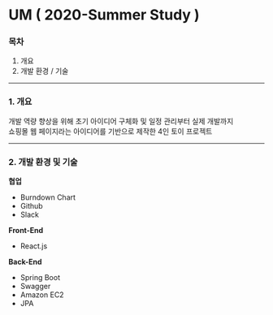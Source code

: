 # UM ( 2020-Summer Study )

### 목차
1. 개요
2. 개발 환경 / 기술

---

### 1. 개요

개발 역량 향상을 위해 초기 아이디어 구체화 및 일정 관리부터 실제 개발까지 <br />
쇼핑몰 웹 페이지라는 아이디어를 기반으로 제작한 4인 토이 프로젝트 <br />

---

### 2. 개발 환경 및 기술

**협업**
- Burndown Chart
- Github
- Slack

**Front-End**
- React.js

**Back-End**
- Spring Boot
- Swagger
- Amazon EC2
- JPA
